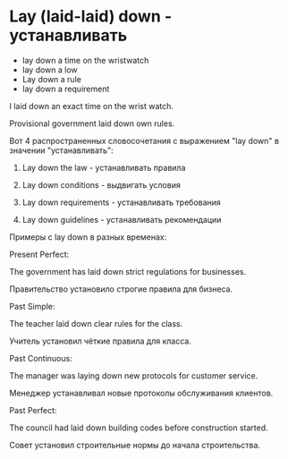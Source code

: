 # Lay (laid-laid) down - устанавливать

- lay down a time on the wristwatch
- lay down a low
- Lay down a rule
- lay down a requirement

I laid down an exact time on the wrist watch.

Provisional government laid down own rules.

Вот 4 распространенных словосочетания с выражением "lay down" в значении "устанавливать":

1. Lay down the law - устанавливать правила

2. Lay down conditions - выдвигать условия

3. Lay down requirements - устанавливать требования

4. Lay down guidelines - устанавливать рекомендации

Примеры с lay down в разных временах:

Present Perfect:

The government has laid down strict regulations for businesses.

Правительство установило строгие правила для бизнеса.

Past Simple:

The teacher laid down clear rules for the class.

Учитель установил чёткие правила для класса.

Past Continuous:

The manager was laying down new protocols for customer service.

Менеджер устанавливал новые протоколы обслуживания клиентов.

Past Perfect:

The council had laid down building codes before construction started.

Совет установил строительные нормы до начала строительства.
